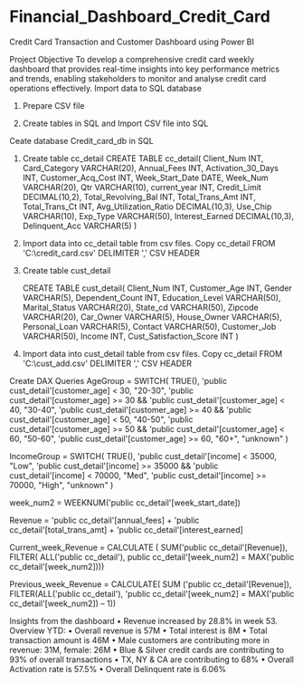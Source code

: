 # Financial_Dashboard_Credit_Card
Credit Card Transaction and Customer Dashboard using Power BI

Project Objective
To develop a comprehensive credit card weekly dashboard that provides real-time insights into key performance metrics and trends, enabling stakeholders to monitor and analyse credit card operations effectively.
Import data to SQL database
1. Prepare CSV file
   
2.  Create tables in SQL and Import CSV file into SQL

Ceate database Credit_card_db in SQL
 1. Create table cc_detail
    CREATE TABLE cc_detail(
    Client_Num INT,
    Card_Category VARCHAR(20),
    Annual_Fees INT,
    Activation_30_Days INT,
    Customer_Acq_Cost INT,
    Week_Start_Date DATE,
    Week_Num VARCHAR(20),
    Qtr VARCHAR(10),
    current_year INT,
    Credit_Limit DECIMAL(10,2),
    Total_Revolving_Bal INT,
    Total_Trans_Amt INT,
    Total_Trans_Ct INT,
    Avg_Utilization_Ratio DECIMAL(10,3),
    Use_Chip VARCHAR(10),
    Exp_Type VARCHAR(50),
    Interest_Earned DECIMAL(10,3),
    Delinquent_Acc VARCHAR(5)
)

2. Import data into cc_detail table from csv files.
    Copy cc_detail
    FROM 'C:\credit_card.csv' 
    DELIMITER ','
    CSV HEADER

3. Create table cust_detail

    CREATE TABLE cust_detail(
    Client_Num INT,
    Customer_Age INT,
    Gender VARCHAR(5),
    Dependent_Count INT,
    Education_Level VARCHAR(50),
    Marital_Status VARCHAR(20),
    State_cd VARCHAR(50),
    Zipcode VARCHAR(20),
    Car_Owner VARCHAR(5),
    House_Owner VARCHAR(5),
    Personal_Loan VARCHAR(5),
    Contact VARCHAR(50),
    Customer_Job VARCHAR(50),
    Income INT,
    Cust_Satisfaction_Score INT
)

4. Import data into cust_detail table from csv files.
    Copy cc_detail
    FROM 'C:\cust_add.csv' 
    DELIMITER ','
    CSV HEADER

Create DAX Queries
AgeGroup = SWITCH(
  TRUE(),
  'public cust_detail'[customer_age] < 30, "20-30",
  'public cust_detail'[customer_age] >= 30 && 'public cust_detail'[customer_age] < 40, "30-40",
  'public cust_detail'[customer_age] >= 40 && 'public cust_detail'[customer_age] < 50, "40-50",
  'public cust_detail'[customer_age] >= 50 && 'public cust_detail'[customer_age] < 60, "50-60",
  'public cust_detail'[customer_age] >= 60, "60+",
  "unknown"
)

IncomeGroup = SWITCH(
  TRUE(),
  'public cust_detail'[income] < 35000, "Low",
  'public cust_detail'[income] >= 35000 && 'public cust_detail'[income] < 70000, "Med",
  'public cust_detail'[income] >= 70000, "High",
  "unknown"
)

week_num2 = WEEKNUM('public cc_detail'[week_start_date])

Revenue = 'public cc_detail'[annual_fees] + 'public cc_detail'[total_trans_amt] + 'public cc_detail'[interest_earned]

Current_week_Revenue = CALCULATE (
	SUM('public cc_detail'[Revenue]),
         	FILTER( ALL('public cc_detail'), public cc_detail'[week_num2] = MAX('public cc_detail'[week_num2])))
    
Previous_week_Revenue = CALCULATE(
	SUM ('public cc_detail'[Revenue]),	
   	FILTER(ALL('public cc_detail'),
        'public cc_detail'[week_num2] = MAX('public cc_detail'[week_num2]) – 1))



Insights from the dashboard
•	Revenue increased by 28.8% in week 53.
Overview YTD:
•	Overall revenue is 57M
•	Total interest is 8M
•	Total transaction amount is 46M
•	Male customers are contributing more in revenue: 31M, female: 26M
•	Blue & Silver credit cards are contributing to 93% of overall transactions
•	TX, NY & CA are contributing to 68%
•	Overall Activation rate is 57.5%
•	Overall Delinquent rate is 6.06%



